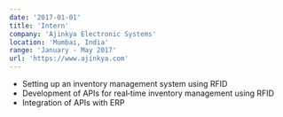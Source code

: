 ```yaml
---
date: '2017-01-01'
title: 'Intern'
company: 'Ajinkya Electronic Systems'
location: 'Mumbai, India'
range: 'January - May 2017'
url: 'https://www.ajinkya.com'
---
```


- Setting up an inventory management system using RFID
- Development of APIs for real‐time inventory management using RFID
- Integration of APIs with ERP
